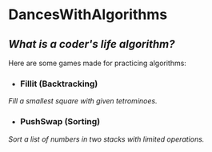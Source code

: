 # DancesWithAlgorithms

## *What is a coder's life algorithm?*

Here are some games made for practicing algorithms:

- ### Fillit (Backtracking)
*Fill a smallest square with given tetrominoes.*

- ### PushSwap (Sorting)
*Sort a list of numbers in two stacks with limited operations.*
